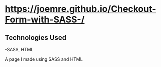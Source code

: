 # https://joemre.github.io/Checkout-Form-with-SASS-/
## Technologies Used
-SASS, HTML

A page I made using SASS and HTML
